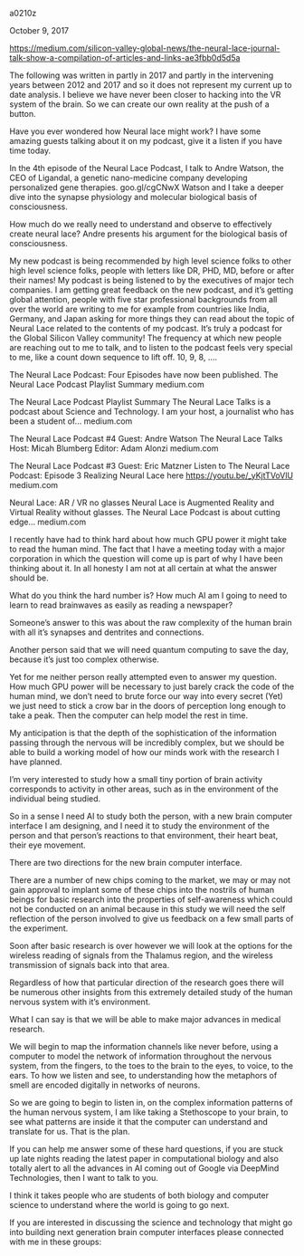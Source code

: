 a0210z

October 9, 2017

https://medium.com/silicon-valley-global-news/the-neural-lace-journal-talk-show-a-compilation-of-articles-and-links-ae3fbb0d5d5a

The following was written in partly in 2017 and partly in the intervening years between 2012 and 2017 and so it does not represent my current up to date analysis.
I believe we have never been closer to hacking into the VR system of the brain. So we can create our own reality at the push of a button.


Have you ever wondered how Neural lace might work? I have some amazing guests talking about it on my podcast, give it a listen if you have time today.

In the 4th episode of the Neural Lace Podcast, I talk to Andre Watson, the CEO of Ligandal, a genetic nano-medicine company developing personalized gene therapies. goo.gl/cgCNwX Watson and I take a deeper dive into the synapse physiology and molecular biological basis of consciousness.

How much do we really need to understand and observe to effectively create neural lace? Andre presents his argument for the biological basis of consciousness.

My new podcast is being recommended by high level science folks to other high level science folks, people with letters like DR, PHD, MD, before or after their names! My podcast is being listened to by the executives of major tech companies. I am getting great feedback on the new podcast, and it’s getting global attention, people with five star professional backgrounds from all over the world are writing to me for example from countries like India, Germany, and Japan asking for more things they can read about the topic of Neural Lace related to the contents of my podcast. It’s truly a podcast for the Global Silicon Valley community! The frequency at which new people are reaching out to me to talk, and to listen to the podcast feels very special to me, like a count down sequence to lift off. 10, 9, 8, ….

The Neural Lace Podcast: Four Episodes have now been published.
The Neural Lace Podcast Playlist Summary
medium.com

The Neural Lace Podcast Playlist Summary
The Neural Lace Talks is a podcast about Science and Technology. I am your host, a journalist who has been a student of…
medium.com

The Neural Lace Podcast #4 Guest: Andre Watson
The Neural Lace Talks Host: Micah Blumberg Editor: Adam Alonzi
medium.com

The Neural Lace Podcast #3 Guest: Eric Matzner
Listen to The Neural Lace Podcast: Episode 3 Realizing Neural Lace here https://youtu.be/_yKjtTVoVlU
medium.com

Neural Lace: AR / VR no glasses
Neural Lace is Augmented Reality and Virtual Reality without glasses. The Neural Lace Podcast is about cutting edge…
medium.com

I recently have had to think hard about how much GPU power it might take to read the human mind. The fact that I have a meeting today with a major corporation in which the question will come up is part of why I have been thinking about it. In all honesty I am not at all certain at what the answer should be.




What do you think the hard number is? How much AI am I going to need to learn to read brainwaves as easily as reading a newspaper?

Someone’s answer to this was about the raw complexity of the human brain with all it’s synapses and dentrites and connections.

Another person said that we will need quantum computing to save the day, because it’s just too complex otherwise.

‪Yet for me neither person really attempted even to answer my question. How much GPU power will be necessary to just barely crack the code of the human mind, we don’t need to brute force our way into every secret (Yet) we just need to stick a crow bar in the doors of perception long enough to take a peak. Then the computer can help model the rest in time.‬

My anticipation is that the depth of the sophistication of the information passing through the nervous will be incredibly complex, but we should be able to build a working model of how our minds work with the research I have planned.

I’m very interested to study how a small tiny portion of brain activity corresponds to activity in other areas, such as in the environment of the individual being studied.



So in a sense I need AI to study both the person, with a new brain computer interface I am designing, and I need it to study the environment of the person and that person’s reactions to that environment, their heart beat, their eye movement.

There are two directions for the new brain computer interface.

There are a number of new chips coming to the market, we may or may not gain approval to implant some of these chips into the nostrils of human beings for basic research into the properties of self-awareness which could not be conducted on an animal because in this study we will need the self reflection of the person involved to give us feedback on a few small parts of the experiment.



Soon after basic research is over however we will look at the options for the wireless reading of signals from the Thalamus region, and the wireless transmission of signals back into that area.

Regardless of how that particular direction of the research goes there will be numerous other insights from this extremely detailed study of the human nervous system with it’s environment.

What I can say is that we will be able to make major advances in medical research.

We will begin to map the information channels like never before, using a computer to model the network of information throughout the nervous system, from the fingers, to the toes to the brain to the eyes, to voice, to the ears. To how we listen and see, to understanding how the metaphors of smell are encoded digitally in networks of neurons.




So we are going to begin to listen in, on the complex information patterns of the human nervous system, I am like taking a Stethoscope to your brain, to see what patterns are inside it that the computer can understand and translate for us. That is the plan.

If you can help me answer some of these hard questions, if you are stuck up late nights reading the latest paper in computational biology and also totally alert to all the advances in AI coming out of Google via DeepMind Technologies, then I want to talk to you.

I think it takes people who are students of both biology and computer science to understand where the world is going to go next.

If you are interested in discussing the science and technology that might go into building next generation brain computer interfaces please connected with me in these groups:
